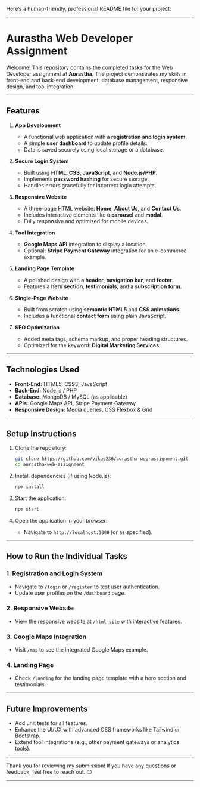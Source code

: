 Here’s a human-friendly, professional README file for your project:

---

# **Aurastha Web Developer Assignment**

Welcome! This repository contains the completed tasks for the Web Developer assignment at **Aurastha**. The project demonstrates my skills in front-end and back-end development, database management, responsive design, and tool integration.

---

## **Features**

1. **App Development**

   - A functional web application with a **registration and login system**.
   - A simple **user dashboard** to update profile details.
   - Data is saved securely using local storage or a database.

2. **Secure Login System**

   - Built using **HTML, CSS, JavaScript**, and **Node.js/PHP**.
   - Implements **password hashing** for secure storage.
   - Handles errors gracefully for incorrect login attempts.

3. **Responsive Website**

   - A three-page HTML website: **Home**, **About Us**, and **Contact Us**.
   - Includes interactive elements like a **carousel** and **modal**.
   - Fully responsive and optimized for mobile devices.

4. **Tool Integration**

   - **Google Maps API** integration to display a location.
   - Optional: **Stripe Payment Gateway** integration for an e-commerce example.

5. **Landing Page Template**

   - A polished design with a **header**, **navigation bar**, and **footer**.
   - Features a **hero section**, **testimonials**, and a **subscription form**.

6. **Single-Page Website**

   - Built from scratch using **semantic HTML5** and **CSS animations**.
   - Includes a functional **contact form** using plain JavaScript.

7. **SEO Optimization**
   - Added meta tags, schema markup, and proper heading structures.
   - Optimized for the keyword: **Digital Marketing Services**.

---

## **Technologies Used**

- **Front-End:** HTML5, CSS3, JavaScript
- **Back-End:** Node.js / PHP
- **Database:** MongoDB / MySQL (as applicable)
- **APIs:** Google Maps API, Stripe Payment Gateway
- **Responsive Design:** Media queries, CSS Flexbox & Grid

---

## **Setup Instructions**

1. Clone the repository:

   ```bash
   git clone https://github.com/vikas236/aurastha-web-assignment.git
   cd aurastha-web-assignment
   ```

2. Install dependencies (if using Node.js):

   ```bash
   npm install
   ```

3. Start the application:

   ```bash
   npm start
   ```

4. Open the application in your browser:
   - Navigate to `http://localhost:3000` (or as specified).

---

## **How to Run the Individual Tasks**

### **1. Registration and Login System**

- Navigate to `/login` or `/register` to test user authentication.
- Update user profiles on the `/dashboard` page.

### **2. Responsive Website**

- View the responsive website at `/html-site` with interactive features.

### **3. Google Maps Integration**

- Visit `/map` to see the integrated Google Maps example.

### **4. Landing Page**

- Check `/landing` for the landing page template with a hero section and testimonials.

---

## **Future Improvements**

- Add unit tests for all features.
- Enhance the UI/UX with advanced CSS frameworks like Tailwind or Bootstrap.
- Extend tool integrations (e.g., other payment gateways or analytics tools).

---

Thank you for reviewing my submission! If you have any questions or feedback, feel free to reach out. 😊

---
